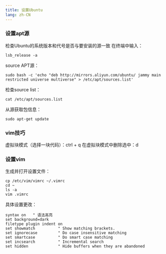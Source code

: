 ```yaml
---
title: 设置Ubuntu
lang: zh-CN
---
```


### 设置apt源

检查Ubuntu的系统版本和代号是否与要安装的源一致
在终端中输入：
```
lsb_release -a
```
source APT源：
```
sudo bash -c 'echo "deb http://mirrors.aliyun.com/ubuntu/ jammy main restricted universe multiverse" > /etc/apt/sources.list'
```
检查source list：
```
cat /etc/apt/sources.list
```
从源获取包信息：
```
sudo apt-get update
```

### vim技巧

虚拟块模式（选择一块代码）：ctrl + q
在虚拟块模式中删除选中：d

### 设置vim

生成并打开设置文件：
```
cp /etc/vim/vimrc ~/.vimrc
cd ~
ls -a
vim .vimrc
```
具体设置更改：
```
syntax on   " 语法高亮
set background=dark
filetype plugin indent on
set showmatch          " Show matching brackets.
set ignorecase         " Do case insensitive matching
set smartcase          " Do smart case matching
set incsearch          " Incremental search
set hidden             " Hide buffers when they are abandoned
```